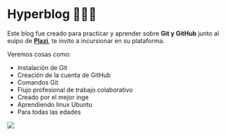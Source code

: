 # Hyperblog 💚💚💚

Este blog fue creado para practicar y aprender sobre **Git y GitHub** junto al euipo de [**Plazi**](http://https://platzi.com/ "Plazi"), te invito a incursionar en su plataforma.

Veremos cosas como:
- Instalación de Git
- Creación de la cuenta de GitHub
- Comandos Git
- Flujo profesional de trabajo colaborativo
- Creado por el mejor inge
- Aprendiendo linux Ubuntu
- Para todas las edades

![](https://pandao.github.io/editor.md/examples/images/4.jpg)
